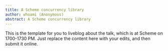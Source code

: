 ```yaml
---
title: A Scheme concurrency library
author: whoami (Anonymous)
abstract: A Scheme concurrency library
---
```


This is the template for you to liveblog about the talk,
which is at Scheme on 1700-1730 PM.  Just replace the content here
with your edits, and then submit it online.
